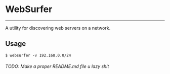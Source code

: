 # WebSurfer
---
A utility for discovering web servers on a network.


## Usage
```
$ websurfer -v 192.168.0.0/24
```


###### TODO: Make a proper README.md file u lazy shit